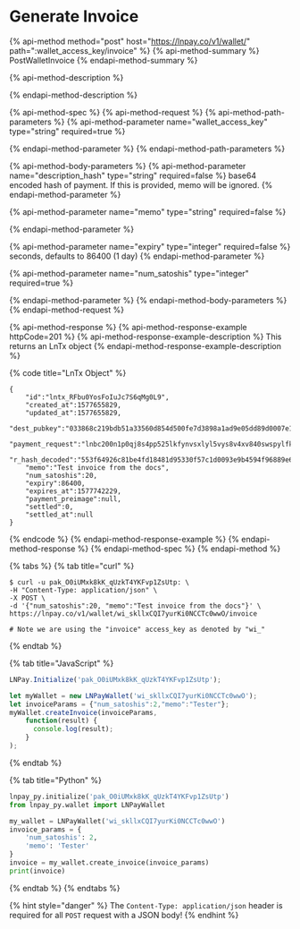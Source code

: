 # Generate Invoice

{% api-method method="post" host="https://lnpay.co/v1/wallet/" path=":wallet\_access\_key/invoice" %}
{% api-method-summary %}
PostWalletInvoice
{% endapi-method-summary %}

{% api-method-description %}

{% endapi-method-description %}

{% api-method-spec %}
{% api-method-request %}
{% api-method-path-parameters %}
{% api-method-parameter name="wallet\_access\_key" type="string" required=true %}

{% endapi-method-parameter %}
{% endapi-method-path-parameters %}

{% api-method-body-parameters %}
{% api-method-parameter name="description\_hash" type="string" required=false %}
base64 encoded hash of payment. If this is provided, memo will be ignored.
{% endapi-method-parameter %}

{% api-method-parameter name="memo" type="string" required=false %}

{% endapi-method-parameter %}

{% api-method-parameter name="expiry" type="integer" required=false %}
seconds, defaults to 86400 \(1 day\)
{% endapi-method-parameter %}

{% api-method-parameter name="num\_satoshis" type="integer" required=true %}

{% endapi-method-parameter %}
{% endapi-method-body-parameters %}
{% endapi-method-request %}

{% api-method-response %}
{% api-method-response-example httpCode=201 %}
{% api-method-response-example-description %}
This returns an LnTx object 
{% endapi-method-response-example-description %}

{% code title="LnTx Object" %}
```
{
    "id":"lntx_RFbu0YosFoIuJc7S6qMg0L9",
    "created_at":1577655829,
    "updated_at":1577655829,
    "dest_pubkey":"033868c219bdb51a33560d854d500fe7d3898a1ad9e05dd89d0007e11313588500",
    "payment_request":"lnbc200n1p0qj8s4pp525lkfynvsxlyl5vys8v4xv840swspylfk3v5l95gne3ms77vc9tsdp223jhxapqd9h8vmmfvdjjqenjdakjqargv5sxgmmrwvcqzpgxqyz5vq48ud7ha9rnsnadkhcsv38aadh3yrvuvv3kl9xv7wp0w3hqqyllvjkdzm2awcsdw9l5zkkkqu2hy0shunjdrdg4r8h8f59e2720885jgqwrqyt8",
    "r_hash_decoded":"553f64926c81be4fd18481d95330f57c1d0093e9b4594f96889e63b87bccc157",
    "memo":"Test invoice from the docs",
    "num_satoshis":20,
    "expiry":86400,
    "expires_at":1577742229,
    "payment_preimage":null,
    "settled":0,
    "settled_at":null
}
```
{% endcode %}
{% endapi-method-response-example %}
{% endapi-method-response %}
{% endapi-method-spec %}
{% endapi-method %}

{% tabs %}
{% tab title="curl" %}
```text
$ curl -u pak_O0iUMxk8kK_qUzkT4YKFvp1ZsUtp: \
-H "Content-Type: application/json" \
-X POST \
-d '{"num_satoshis":20, "memo":"Test invoice from the docs"}' \
https://lnpay.co/v1/wallet/wi_skllxCQI7yurKi0NCCTc0wwO/invoice

# Note we are using the "invoice" access_key as denoted by "wi_"
```
{% endtab %}

{% tab title="JavaScript" %}
```javascript
LNPay.Initialize('pak_O0iUMxk8kK_qUzkT4YKFvp1ZsUtp');

let myWallet = new LNPayWallet('wi_skllxCQI7yurKi0NCCTc0wwO');
let invoiceParams = {"num_satoshis":2,"memo":"Tester"};
myWallet.createInvoice(invoiceParams,
    function(result) {
      console.log(result);
    }
);
```
{% endtab %}

{% tab title="Python" %}
```python
lnpay_py.initialize('pak_O0iUMxk8kK_qUzkT4YKFvp1ZsUtp')
from lnpay_py.wallet import LNPayWallet

my_wallet = LNPayWallet('wi_skllxCQI7yurKi0NCCTc0wwO')
invoice_params = {
    'num_satoshis': 2,
    'memo': 'Tester'
}
invoice = my_wallet.create_invoice(invoice_params)
print(invoice)
```
{% endtab %}
{% endtabs %}

{% hint style="danger" %}
The `Content-Type: application/json` header is required for all `POST` request with a JSON body!
{% endhint %}

